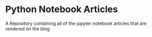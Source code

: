 # Python Notebook Articles
A Repository containing all of the jupyter notebook articles that are rendered on the blog 
